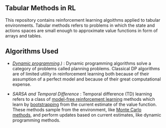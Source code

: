 ## Tabular Methods in RL
This repository contains reinforcement learning algoithms applied to tabular environments.
Tabular methods refers to problems in which the state and actions spaces are small enough to approximate value functions in form of arrays and tables.

## Algorithms Used
* *[Dynamic programming](https://towardsdatascience.com/planning-by-dynamic-programming-reinforcement-learning-ed4924bbaa4c#:~:text=Dynamic%20programming%20can%20be%20used,%2C%20reward%20structure%20etc.).)* : Dynamic programming algorithms solve a category of problems called planning problems. Classical DP algorithms are of limited utility in reinforcement learning both because of their assumption of a perfect model and because of their great computational expense.

* *SARSA and Temporal Difference* : Temporal difference (TD) learning refers to a class of [model-free reinforcement learning](https://en.wikipedia.org/wiki/Model-free_(reinforcement_learning)) methods which learn by [bootstrapping](https://en.wikipedia.org/wiki/Bootstrapping_(statistics)) from the current estimate of the value function. These methods sample from the environment, like [Monte Carlo methods](https://en.wikipedia.org/wiki/Monte_Carlo_method), and perform updates based on current estimates, like dynamic programming methods.


